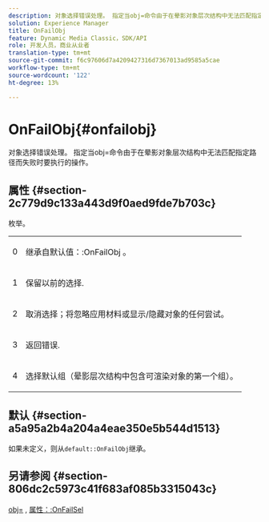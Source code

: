 ```yaml
---
description: 对象选择错误处理。 指定当obj=命令由于在晕影对象层次结构中无法匹配指定路径而失败时要执行的操作。
solution: Experience Manager
title: OnFailObj
feature: Dynamic Media Classic，SDK/API
role: 开发人员，商业从业者
translation-type: tm+mt
source-git-commit: f6c97606d7a4209427316d7367013ad9585a5cae
workflow-type: tm+mt
source-wordcount: '122'
ht-degree: 13%

---
```



# OnFailObj{#onfailobj}

对象选择错误处理。 指定当obj=命令由于在晕影对象层次结构中无法匹配指定路径而失败时要执行的操作。

## 属性 {#section-2c779d9c133a443d9f0aed9fde7b703c}

枚举。

<table id="simpletable_538B76AB784D4DEE9B8021A6BDCE06AB"> 
 <tr class="strow"> 
  <td class="stentry"> <p>0 </p> </td> 
  <td class="stentry"> <p>继承自<span class="codeph">默认值：:OnFailObj </span>。 </p> </td> 
 </tr> 
 <tr class="strow"> 
  <td class="stentry"> <p>1 </p> </td> 
  <td class="stentry"> <p>保留以前的选择. </p> </td> 
 </tr> 
 <tr class="strow"> 
  <td class="stentry"> <p>2 </p> </td> 
  <td class="stentry"> <p>取消选择；将忽略应用材料或显示/隐藏对象的任何尝试。 </p> </td> 
 </tr> 
 <tr class="strow"> 
  <td class="stentry"> <p>3 </p> </td> 
  <td class="stentry"> <p>返回错误. </p> </td> 
 </tr> 
 <tr class="strow"> 
  <td class="stentry"> <p>4 </p> </td> 
  <td class="stentry"> <p>选择默认组（晕影层次结构中包含可渲染对象的第一个组）。 </p> </td> 
 </tr> 
</table>

## 默认 {#section-a5a95a2b4a204a4eae350e5b544d1513}

如果未定义，则从`default::OnFailObj`继承。

## 另请参阅 {#section-806dc2c5973c41f683af085b3315043c}

[obj=](../../../../../ir-api/http-protocol/image-rendering-api-ref/c-ir-http-protocol-ref/c-ir-http-protocol-command-reference/r-ir-obj.md#reference-31e7dac7931b4e0eb3c7589f120a1e6a) , [属性：:OnFailSel](../../../../../ir-api/material-cat/image-rendering-api-ref/c-ir-material-catalog/c-ir-attributes-reference/r-ir-onfailsel.md#reference-f95e4a4a3c02412b87a2b0acca8a5513)

